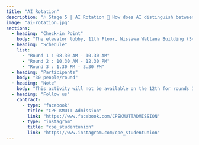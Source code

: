 ```yaml
---
title: "AI Rotation"
description: "🎶 Stage 5 | AI Rotation 🤖 How does AI distinguish between a person and a tree? Come learn the way AI sees the world! A workshop where you'll grasp the theory and get hands-on experience with Image Classification."
image: "ai-rotation.jpg"
sections:
  - heading: "Check-in Point"
    body: "The elevator lobby, 11th Floor, Wissawa Wattana Building (S4)"
  - heading: "Schedule"
    list:
      - "Round 1 : 08.30 AM - 10.30 AM"
      - "Round 2 : 10.30 AM - 12.30 PM"
      - "Round 3 : 1.30 PM - 3.30 PM"
  - heading: "Participants"
    body: "30 people/round"
  - heading: "Note"
    body: "This activity will not be available on the 12th for rounds 1-2"
  - heading: "Follow us"
    contract:
      - type: "facebook"
        title: "CPE KMUTT Admission"
        link: "https://www.facebook.com/CPEKMUTTADMISSION"
      - type: "instagram"
        title: "cpe_studentunion"
        link: "https://www.instagram.com/cpe_studentunion"
---
```

